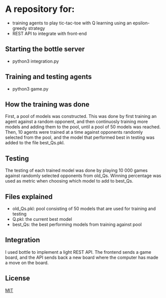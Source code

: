 # A repository for:

- training agents to play tic-tac-toe with Q learning using an epsilon-greedy strategy
- REST API to integrate with front-end

## Starting the bottle server

- python3 integration.py

## Training and testing agents

- python3 game.py

## How the training was done

First, a pool of models was constructed. This was done by first training an agent against
a random opponent, and then continuosly training more models and adding them to the pool, until a pool of 50 models was reached. Then, 10 agents were trained at a time against opponents randomly selected from the pool, and the model that performed best in testing was added to the file best_Qs.pkl.

## Testing

The testing of each trained model was done by playing 10 000 games against randomly selected opponents from old_Qs. Winning percentage was used as metric when choosing which model to add to best_Qs.

## Files explained

- old_Qs.pkl: pool consisting of 50 models that are used for training and testing
- Q.pkl: the current best model
- best_Qs: the best performing models from training against pool

## Integration

I used bottle to implement a light REST API. The frontend sends a game board, and the API sends back a new board where the computer has made a move on the board.

## License

[MIT](https://choosealicense.com/licenses/mit/)
